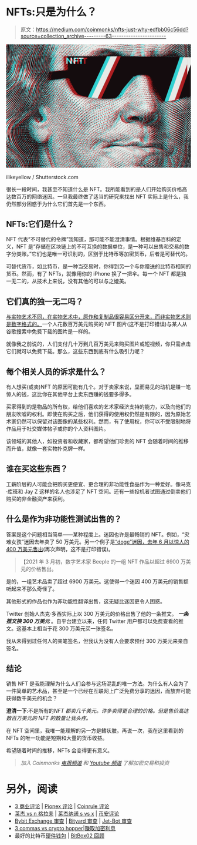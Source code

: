 # NFTs:只是为什么？

> 原文：<https://medium.com/coinmonks/nfts-just-why-edfbb06c56dd?source=collection_archive---------63----------------------->

![](img/dcdc89bcbd5ca9f6fb812fb7ea9ba2d5.png)

ilikeyellow / Shutterstock.com

很长一段时间，我甚至不知道什么是 NFT。我所能看到的是人们开始购买价格高达数百万的网络迷因。一旦我最终做了适当的研究来找出 NFT 实际上是什么，我仍然部分困惑于为什么它们首先是一个东西。

## NFTs:它们是什么？

NFT 代表“不可替代的令牌”我知道，那可能不能澄清事情。根据维基百科的定义，NFT 是“存储在区块链上的不可互换的数据单位，是一种可以出售和交易的数字分类账。”它们也是唯一可识别的，区别于比特币等加密货币，后者是可替代的。

可替代货币，如比特币，是一种当交易时，你得到另一个与你赠送的比特币相同的货币。然而，有了 NFTs，就像用你的 iPhone 换了一把伞。每一个 NFT 都是独一无二的，从技术上来说，没有其他的可以与之媲美。

## 它们真的独一无二吗？

[与实物艺术不同，在实物艺术中，原作和复制品很容易区分开来，而非实物艺术则是数字格式的。](https://www.theverge.com/22310188/nft-explainer-what-is-blockchain-crypto-art-faq)一个人花数百万美元购买的 NFT 图片(这不是打印错误)与某人从谷歌搜索中免费下载的图片是一样的。

就像我之前说的，人们支付几十万到几百万美元来购买图片或短视频，你只需点击它们就可以免费下载。那么，这些东西到底有什么吸引力呢？

## 每个相关人员的诉求是什么？

有人想买(或卖)NFT 的原因可能有几个。对于卖家来说，显而易见的动机是赚一笔惊人的钱，这比你在其他平台上卖东西赚的钱要多得多。

买家得到的是物品的所有权，给他们喜欢的艺术家经济支持的能力，以及向他们的朋友吹嘘的权利。即使在购买之后，他们获得的使用权仍然是有限的，因为原始艺术家仍然可以保留对该图像的某些权利。然而，有了使用权，你可以不受限制地将作品用于社交媒体帖子或你的个人资料图片。

该领域的其他人，如投资者和收藏家，都希望他们珍贵的 NFT 会随着时间的推移而升值，就像一套实物扑克牌一样。

## 谁在买这些东西？

工薪阶层的人可能会把购买更便宜、更合理的非功能性食品作为一种爱好。像马克·库班和 Jay Z 这样的名人也涉足了 NFT 空间。还有一些投机者试图通过倒卖他们购买的非金融资产来获利。

## 什么是作为非功能性测试出售的？

答案是这个问题相当简单——某种程度上。迷因也许是最畅销的 NFT。例如，“灾难女孩”迷因去年卖了 50 万美元。另一个例子是[“doge”迷因，去年 6 月以惊人的 400 万美元售出](https://www.businessinsider.in/investment/news/doge-meme-nft-increases-55-times-in-value-to-220-billion/articleshow/85899796.cms#:~:text=The%20most%20expensive%20meme%20non,now%20valued%20at%20%24220%20million.)(再次声明，这不是打印错误)。

> 【2021 年 3 月初，数字艺术家 Beeple 的一组 NFT 作品以超过 6900 万美元的价格售出。

是的，一组艺术品卖了超过 6900 万美元。这使得一个迷因 400 万美元的销售额听起来不那么奇怪了。

其他形式的作品也作为非功能性翻译出售，这无疑比迷因更令人困惑。

Twitter 创始人杰克·多西实际上以 300 万美元的价格出售了他的一条推文。 ***一条推文换 300 万美元*** 。自平台建立以来，任何 Twitter 用户都可以免费查看的推文。这基本上相当于花 300 万美元买一张签名。

我从未得到过任何人的亲笔签名，但我认为没有人会要求预付 300 万美元来亲自签名。

## 结论

销售 NFT 是我能理解为什么人们会参与这场混乱的唯一方法。为什么有人会为了一件简单的艺术品，甚至是一个已经在互联网上广泛免费分享的迷因，而放弃可能获得数千美元的机会？

**澄清一下**:不是所有的*NFT 都卖几千美元。许多卖得更合理的价格。但是售价高达数百万美元的 NFT 的数量让我头疼。*

在 NFT 空间里，我唯一能理解的另一方是鳍状肢。再说一次，我在这里看到的 NFTs 的唯一功能是短期和大量的货币收益。

希望随着时间的推移，NFTs 会变得更有意义。

> *加入 Coinmonks* [*电报频道*](https://t.me/coincodecap) *和* [*Youtube 频道*](https://www.youtube.com/c/coinmonks/videos) *了解加密交易和投资*

# 另外，阅读

*   [3 商业评论](/coinmonks/3commas-review-an-excellent-crypto-trading-bot-2020-1313a58bec92) | [Pionex 评论](https://coincodecap.com/pionex-review-exchange-with-crypto-trading-bot) | [Coinrule 评论](/coinmonks/coinrule-review-2021-a-beginner-friendly-crypto-trading-bot-daf0504848ba)
*   [莱杰 vs n 格拉夫](/coinmonks/ledger-vs-ngrave-zero-7e40f0c1d694) | [莱杰纳诺 s vs x](/coinmonks/ledger-nano-s-vs-x-battery-hardware-price-storage-59a6663fe3b0) | [币安评论](/coinmonks/binance-review-ee10d3bf3b6e)
*   [Bybit Exchange 审查](/coinmonks/bybit-exchange-review-dbd570019b71) | [Bityard 审查](https://coincodecap.com/bityard-reivew) | [Jet-Bot 审查](https://coincodecap.com/jet-bot-review)
*   [3 commas vs crypto hopper](/coinmonks/3commas-vs-pionex-vs-cryptohopper-best-crypto-bot-6a98d2baa203)|[赚取加密利息](/coinmonks/earn-crypto-interest-b10b810fdda3)
*   最好的比特币[硬件钱包](/coinmonks/hardware-wallets-dfa1211730c6) | [BitBox02 回顾](/coinmonks/bitbox02-review-your-swiss-bitcoin-hardware-wallet-c36c88fff29)